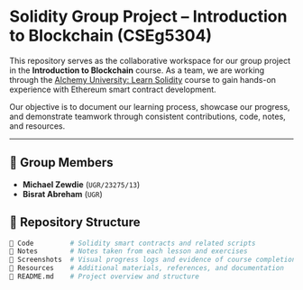 # Solidity Group Project – Introduction to Blockchain (CSEg5304)

This repository serves as the collaborative workspace for our group project in the **Introduction to Blockchain** course. As a team, we are working through the [Alchemy University: Learn Solidity](https://www.alchemy.com/university/courses/solidity) course to gain hands-on experience with Ethereum smart contract development.

Our objective is to document our learning process, showcase our progress, and demonstrate teamwork through consistent contributions, code, notes, and resources.

---
## 👥 Group Members

- **Michael Zewdie** (`UGR/23275/13`)
- **Bisrat Abreham** (`UGR`)

## 📁 Repository Structure

```bash
📁 Code         # Solidity smart contracts and related scripts
📁 Notes        # Notes taken from each lesson and exercises
📁 Screenshots  # Visual progress logs and evidence of course completion
📁 Resources    # Additional materials, references, and documentation
📄 README.md    # Project overview and structure
